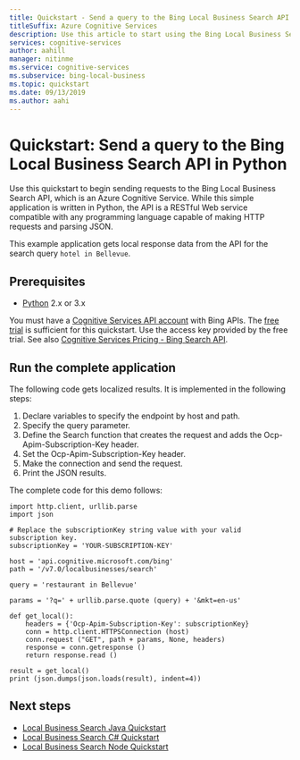 ```yaml
---
title: Quickstart - Send a query to the Bing Local Business Search API in Python
titleSuffix: Azure Cognitive Services
description: Use this article to start using the Bing Local Business Search API in Python.
services: cognitive-services
author: aahill
manager: nitinme
ms.service: cognitive-services
ms.subservice: bing-local-business
ms.topic: quickstart
ms.date: 09/13/2019
ms.author: aahi
---
```

# Quickstart: Send a query to the Bing Local Business Search API in Python

Use this quickstart to begin sending requests to the Bing Local Business Search API, which is an Azure Cognitive Service. While this simple application is written in Python, the API is a RESTful Web service compatible with any programming language capable of making HTTP requests and parsing JSON.

This example application gets local response data from the API for the search query `hotel in Bellevue`.

## Prerequisites

* [Python](https://www.python.org/) 2.x or 3.x
 
You must have a [Cognitive Services API account](https://docs.microsoft.com/azure/cognitive-services/cognitive-services-apis-create-account) with Bing APIs. The [free trial](https://azure.microsoft.com/try/cognitive-services/?api=bing-web-search-api) is sufficient for this quickstart. Use the access key provided by the free trial.  See also [Cognitive Services Pricing - Bing Search API](https://azure.microsoft.com/pricing/details/cognitive-services/search-api/).

## Run the complete application

The following code gets localized results. It is implemented in the following steps:
1. Declare variables to specify the endpoint by host and path.
2. Specify the query parameter. 
3. Define the Search function that creates the request and adds the Ocp-Apim-Subscription-Key header.
4. Set the Ocp-Apim-Subscription-Key header. 
5. Make the connection and send the request.
6. Print the JSON results.

The complete code for this demo follows:

```
import http.client, urllib.parse
import json

# Replace the subscriptionKey string value with your valid subscription key.
subscriptionKey = 'YOUR-SUBSCRIPTION-KEY'

host = 'api.cognitive.microsoft.com/bing'
path = '/v7.0/localbusinesses/search'

query = 'restaurant in Bellevue'

params = '?q=' + urllib.parse.quote (query) + '&mkt=en-us'

def get_local():
    headers = {'Ocp-Apim-Subscription-Key': subscriptionKey}
    conn = http.client.HTTPSConnection (host)
    conn.request ("GET", path + params, None, headers)
    response = conn.getresponse ()
    return response.read ()

result = get_local()
print (json.dumps(json.loads(result), indent=4))

```

## Next steps
- [Local Business Search Java Quickstart](local-search-java-quickstart.md)
- [Local Business Search C# Quickstart](local-quickstart.md)
- [Local Business Search Node Quickstart](local-search-node-quickstart.md)
